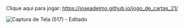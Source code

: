 Clique aqui para jogar: https://joseadelmo.github.io/jogo_de_cartas_21/

![Captura de Tela (517) - Editado](https://user-images.githubusercontent.com/99682808/218139302-ee147bbf-d4a0-4a47-a301-79568d7c40e5.png)
